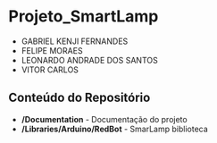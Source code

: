# Projeto_SmartLamp

* GABRIEL KENJI FERNANDES
* FELIPE MORAES
* LEONARDO ANDRADE DOS SANTOS
* VITOR CARLOS

Conteúdo do Repositório
-------------------

* **/Documentation** - Documentação do projeto
* **/Libraries/Arduino/RedBot** - SmarLamp biblioteca
